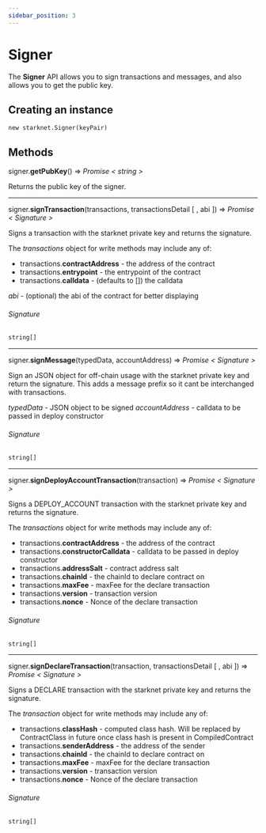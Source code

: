 ```yaml
---
sidebar_position: 3
---
```


# Signer

The **Signer** API allows you to sign transactions and messages, and also allows you to get the public key.

## Creating an instance

`new starknet.Signer(keyPair)`

## Methods

signer.**getPubKey**() => _Promise < string >_

Returns the public key of the signer.

<hr />

signer.**signTransaction**(transactions, transactionsDetail [ , abi ]) => _Promise < Signature >_

Signs a transaction with the starknet private key and returns the signature.

The _transactions_ object for write methods may include any of:

- transactions.**contractAddress** - the address of the contract
- transactions.**entrypoint** - the entrypoint of the contract
- transactions.**calldata** - (defaults to []) the calldata

_abi_ - (optional) the abi of the contract for better displaying

###### _Signature_

```typescript
string[]
```

<hr />

signer.**signMessage**(typedData, accountAddress) => _Promise < Signature >_

Sign an JSON object for off-chain usage with the starknet private key and return the signature. This adds a message prefix so it cant be interchanged with transactions.

_typedData_ - JSON object to be signed
_accountAddress_ - calldata to be passed in deploy constructor

###### _Signature_

```typescript
string[]
```

<hr />

signer.**signDeployAccountTransaction**(transaction) => _Promise < Signature >_

Signs a DEPLOY_ACCOUNT transaction with the starknet private key and returns the signature.

The _transactions_ object for write methods may include any of:

- transactions.**contractAddress** - the address of the contract
- transactions.**constructorCalldata** - calldata to be passed in deploy constructor
- transactions.**addressSalt** - contract address salt
- transactions.**chainId** - the chainId to declare contract on
- transactions.**maxFee** - maxFee for the declare transaction
- transactions.**version** - transaction version
- transactions.**nonce** - Nonce of the declare transaction

###### _Signature_

```typescript
string[]
```

<hr />

signer.**signDeclareTransaction**(transaction, transactionsDetail [ , abi ]) => _Promise < Signature >_

Signs a DECLARE transaction with the starknet private key and returns the signature.

The _transaction_ object for write methods may include any of:

- transactions.**classHash** - computed class hash. Will be replaced by ContractClass in future once class hash is present in CompiledContract
- transactions.**senderAddress** - the address of the sender
- transactions.**chainId** - the chainId to declare contract on
- transactions.**maxFee** - maxFee for the declare transaction
- transactions.**version** - transaction version
- transactions.**nonce** - Nonce of the declare transaction

###### _Signature_

```typescript
string[]
```
